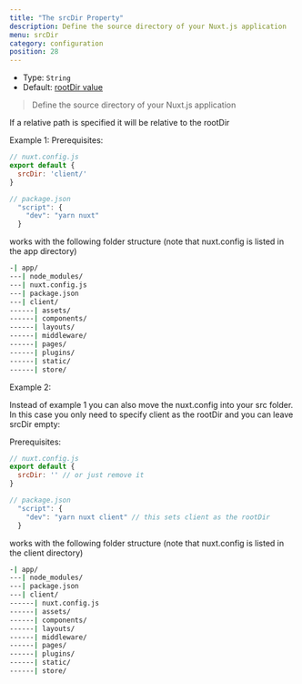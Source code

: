```yaml
---
title: "The srcDir Property"
description: Define the source directory of your Nuxt.js application
menu: srcDir
category: configuration
position: 28
---
```


- Type: `String`
- Default: [rootDir value](/api/configuration-rootdir)

> Define the source directory of your Nuxt.js application

If a relative path is specified it will be relative to the rootDir

Example 1:
Prerequisites:

```js
// nuxt.config.js
export default {
  srcDir: 'client/'
}

// package.json
  "script": {
    "dev": "yarn nuxt"
  }
```

works with the following folder structure (note that nuxt.config is listed in the app directory)

```bash
-| app/
---| node_modules/
---| nuxt.config.js
---| package.json
---| client/
------| assets/
------| components/
------| layouts/
------| middleware/
------| pages/
------| plugins/
------| static/
------| store/
```

Example 2:

Instead of example 1 you can also move the nuxt.config into your src folder. In this case you only need to specify client as the rootDir and you can leave srcDir empty:

Prerequisites:

```js
// nuxt.config.js
export default {
  srcDir: '' // or just remove it
}

// package.json
  "script": {
    "dev": "yarn nuxt client" // this sets client as the rootDir
  }
```

works with the following folder structure (note that nuxt.config is listed in the client directory)

```bash
-| app/
---| node_modules/
---| package.json
---| client/
------| nuxt.config.js
------| assets/
------| components/
------| layouts/
------| middleware/
------| pages/
------| plugins/
------| static/
------| store/
```
